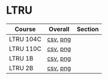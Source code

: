 # LTRU

| Course | Overall | Section |
| ------ | ------- | ------- |
| LTRU 104C | [csv](https://github.com/UCSD-Historical-Enrollment-Data/2025Winter/blob/main/overall/LTRU%20104C.csv), [png](https://raw.githubusercontent.com/UCSD-Historical-Enrollment-Data/2025Winter/main/plot_overall/LTRU%20104C.png) |  |
| LTRU 110C | [csv](https://github.com/UCSD-Historical-Enrollment-Data/2025Winter/blob/main/overall/LTRU%20110C.csv), [png](https://raw.githubusercontent.com/UCSD-Historical-Enrollment-Data/2025Winter/main/plot_overall/LTRU%20110C.png) |  |
| LTRU 1B | [csv](https://github.com/UCSD-Historical-Enrollment-Data/2025Winter/blob/main/overall/LTRU%201B.csv), [png](https://raw.githubusercontent.com/UCSD-Historical-Enrollment-Data/2025Winter/main/plot_overall/LTRU%201B.png) |  |
| LTRU 2B | [csv](https://github.com/UCSD-Historical-Enrollment-Data/2025Winter/blob/main/overall/LTRU%202B.csv), [png](https://raw.githubusercontent.com/UCSD-Historical-Enrollment-Data/2025Winter/main/plot_overall/LTRU%202B.png) |  |
